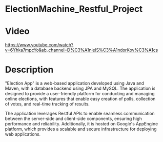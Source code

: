 # ElectionMachine_Restful_Project

# Video
https://www.youtube.com/watch?v=6Yhka7mpcYo&ab_channel=D%C3%A1nielS%C3%A1ndorKov%C3%A1cs

# Description
"Election App" is a web-based application developed using Java and Maven, with a database backend using JPA and MySQL. The application is designed to provide a user-friendly platform for conducting and managing online elections, with features that enable easy creation of polls, collection of votes, and real-time tracking of results.

The application leverages Restful APIs to enable seamless communication between the server-side and client-side components, ensuring high performance and reliability. Additionally, it is hosted on Google's AppEngine platform, which provides a scalable and secure infrastructure for deploying web applications.

